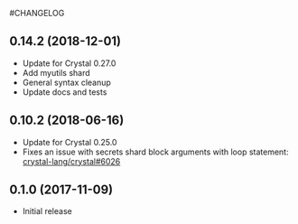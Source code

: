 #CHANGELOG

## 0.14.2 (2018-12-01)
- Update for Crystal 0.27.0
- Add myutils shard
- General syntax cleanup
- Update docs and tests

## 0.10.2 (2018-06-16)
- Update for Crystal 0.25.0
- Fixes an issue with secrets shard block arguments with loop statement:
[crystal-lang/crystal#6026](https://github.com/crystal-lang/crystal/pull/6026)

## 0.1.0 (2017-11-09)
- Initial release
